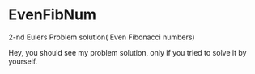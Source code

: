 # EvenFibNum
2-nd Eulers Problem solution( Even Fibonacci numbers)

Hey, you should see my problem solution, only if you tried to solve it by yourself.
